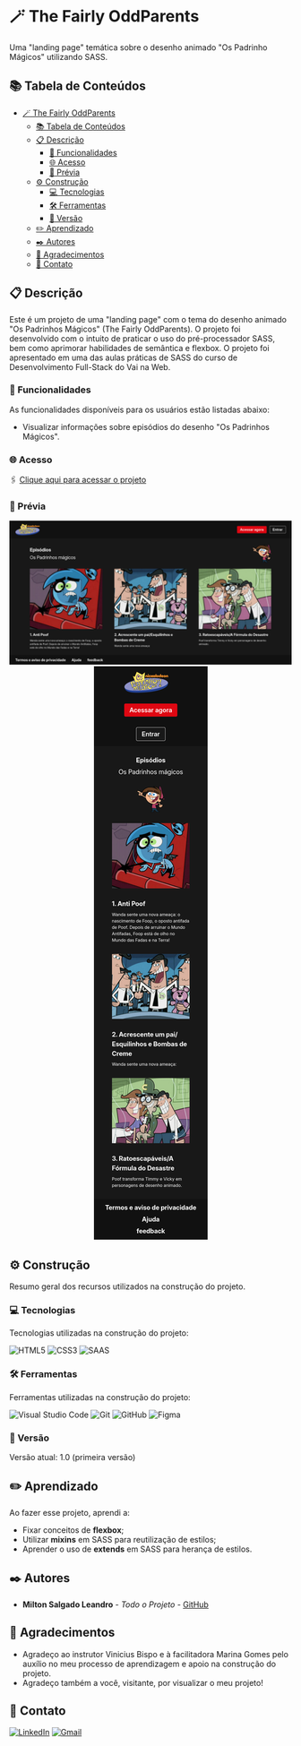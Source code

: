# 🪄 The Fairly OddParents

Uma "landing page" temática sobre o desenho animado "Os Padrinho Mágicos" utilizando SASS.

## 📚 Tabela de Conteúdos

- [🪄 The Fairly OddParents](#-the-fairly-oddparents)
  - [📚 Tabela de Conteúdos](#-tabela-de-conteúdos)
  - [📋 Descrição](#-descrição)
    - [🚀 Funcionalidades](#-funcionalidades)
    - [🌐 Acesso](#-acesso)
    - [📸 Prévia](#-prévia)
  - [⚙️ Construção](#️-construção)
    - [💻 Tecnologias](#-tecnologias)
    - [🛠️ Ferramentas](#️-ferramentas)
    - [📌 Versão](#-versão)
  - [✏️ Aprendizado](#️-aprendizado)
  - [✒️ Autores](#️-autores)
  - [🎁 Agradecimentos](#-agradecimentos)
  - [📨 Contato](#-contato)

## 📋 Descrição

Este é um projeto de uma "landing page" com o tema do desenho animado "Os Padrinhos Mágicos" (The Fairly OddParents). O projeto foi desenvolvido com o intuito de praticar o uso do pré-processador SASS, bem como aprimorar habilidades de semântica e flexbox. O projeto foi apresentado em uma das aulas práticas de SASS do curso de Desenvolvimento Full-Stack do Vai na Web.

### 🚀 Funcionalidades

As funcionalidades disponíveis para os usuários estão listadas abaixo:

- Visualizar informações sobre episódios do desenho "Os Padrinhos Mágicos".

### 🌐 Acesso

🖇️ [Clique aqui para acessar o projeto](https://milton-salgado.github.io/the-fairly-oddparents/)

### 📸 Prévia
<div align="center">
  <img src="./assets/images/previa-desktop.png">
</div>

<div align="center">
  <img src="./assets/images/previa-mobile.png">
</div>

## ⚙️ Construção

Resumo geral dos recursos utilizados na construção do projeto.

### 💻 Tecnologias

Tecnologias utilizadas na construção do projeto:

![HTML5](https://img.shields.io/badge/html5-%23E34F26.svg?style=for-the-badge&logo=html5&logoColor=white)
![CSS3](https://img.shields.io/badge/css3-%231572B6.svg?style=for-the-badge&logo=css3&logoColor=white)
![SAAS](https://img.shields.io/badge/Sass-CC6699?style=for-the-badge&logo=sass&logoColor=white)

### 🛠️ Ferramentas

Ferramentas utilizadas na construção do projeto:

![Visual Studio Code](https://img.shields.io/badge/Visual%20Studio%20Code-0078d7.svg?style=for-the-badge&logo=visual-studio-code&logoColor=white)
![Git](https://img.shields.io/badge/git-%23F05033.svg?style=for-the-badge&logo=git&logoColor=white)
![GitHub](https://img.shields.io/badge/github-%23121011.svg?style=for-the-badge&logo=github&logoColor=white)
![Figma](https://img.shields.io/badge/figma-%23F24E1E.svg?style=for-the-badge&logo=figma&logoColor=white)

### 📌 Versão

Versão atual: 1.0 (primeira versão)

## ✏️ Aprendizado

Ao fazer esse projeto, aprendi a:

- Fixar conceitos de **flexbox**;
- Utilizar **mixins** em SASS para reutilização de estilos;
- Aprender o uso de **extends** em SASS para herança de estilos.

## ✒️ Autores

* **Milton Salgado Leandro** - *Todo o Projeto* - [GitHub](https://github.com/milton-salgado)

## 🎁 Agradecimentos

* Agradeço ao instrutor Vinicius Bispo e à facilitadora Marina Gomes pelo auxílio no meu processo de aprendizagem e apoio na construção do projeto.
* Agradeço também a você, visitante, por visualizar o meu projeto!

## 📨 Contato

[![LinkedIn](https://img.shields.io/badge/linkedin-%230077B5.svg?style=for-the-badge&logo=linkedin&logoColor=white)](www.linkedin.com/in/milton-salgado-leandro)
[![Gmail](https://img.shields.io/badge/Gmail-D14836?style=for-the-badge&logo=gmail&logoColor=white)](mailto:miltonsalgadoleandro@gmail.com)